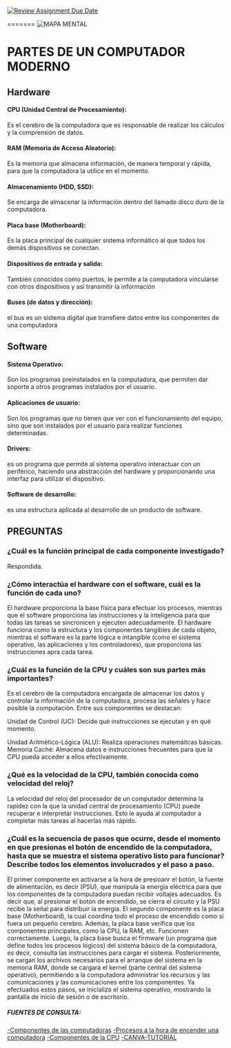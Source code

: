 [![Review Assignment Due Date](https://classroom.github.com/assets/deadline-readme-button-22041afd0340ce965d47ae6ef1cefeee28c7c493a6346c4f15d667ab976d596c.svg)](https://classroom.github.com/a/ZHlrD2sU)




=======
![MAPA MENTAL](https://www.canva.com/design/DAGLzfhIpeI/WOaKIYsa1V0bhHKUS6kSew/view?utm_content=DAGLzfhIpeI&utm_campaign=designshare&utm_medium=link&utm_source=editor)

#  PARTES DE UN COMPUTADOR MODERNO

## Hardware
 
#### CPU (Unidad Central de Procesamiento):
 Es el cerebro de la computadora que es responsable de realizar los cálculos y la comprensión de datos.
#### RAM (Memoria de Acceso Aleatorio):
 Es la memoria que almacena información, de manera temporal y rápida, para que la computadora la utilice en el momento. 
#### Almacenamiento (HDD, SSD):
 Se encarga de almacenar la información dentro del llamado disco duro de la computadora.
#### Placa base (Motherboard):
 Es la placa principal de cualquier sistema informático al que todos los demás dispositivos se conectan.
#### Dispositivos de entrada y salida:
 También conocidos como puertos, le permite a la computadora vincularse con otros dispositivos y así transmitir la información
#### Buses (de datos y dirección):
 el bus es un sistema digital que transfiere datos entre los componentes de una computadora
##	Software 
#### Sistema Operativo: 
Son los programas preinstalados en la computadora, que permiten dar soporte a otros programas instalados por el usuario.
#### Aplicaciones de usuario: 
Son los programas que no tienen que ver con el funcionamiento del equipo, sino que son instalados por el usuario para realizar funciones determinadas.
#### Drivers: 
es un programa  que permite al sistema operativo interactuar con un periférico, haciendo una abstracción del hardware y proporcionando una interfaz para utilizar el dispositivo.
#### Software de desarrollo:
  es una estructura aplicada al desarrollo de un producto de software.
## PREGUNTAS 
###	¿Cuál es la función principal de cada componente investigado?
Respondida.
### ¿Cómo interactúa el hardware con el software, cuál es la función de cada uno?
El hardware proporciona la base física para efectuar los procesos, mientras que el software proporciona las instrucciones y la inteligencia para que todas las tareas se sincronicen y ejecuten adecuadamente.
El hardware funciona como la estructura y los componentes tangibles de cada objeto, mientras el
software es la parte lógica e intangible (como el sistema operativo, las aplicaciones y los controladores), que proporciona las instrucciones apra cada tarea.
### ¿Cuál es la función de la CPU y cuáles son sus partes más importantes?
Es el cerebro de la computadora encargada de almacenar los datos y controlar la información de la computadora, procesa las señales y hace posible la computación. Entre sus componentes se destacan:


Unidad de Control (UC):
Decide qué instrucciones se ejecutan y en qué momento.

Unidad Aritmético-Lógica (ALU):
 Realiza operaciones matemáitcas básicas. 
Memoria Caché:
 Almacena datos e instrucciones frecuentes para que la CPU pueda acceder a ellos efectivamente. 
### ¿Qué es la velocidad de la CPU, también conocida como velocidad del reloj?
La velocidad del reloj del procesador de un computador determina la rapidez con la que la unidad central de procesamiento (CPU) puede recuperar e interpretar instrucciones. Esto le ayuda al computador a completar más tareas al hacerlas más rápido.
### ¿Cuál es la secuencia de pasos que ocurre, desde el momento en que presionas el botón de encendido de la computadora, hasta que se muestra el sistema operativo listo para funcionar? Describe todos los elementos involucrados y el paso a paso.
 El primer componente en activarse a la hora de presioanr el botón, la fuente de alimentación, es decir (PSU), que manipula la energía eléctrica para que los componentes de la computadora puedan recibir voltajes adecuados. Es decir que, al presionar el botón de encendido, se cierra el circuito y la PSU recibe la señal para distribuir la energía.
El segundo componente es la placa base (Motherboard), la cual coordina todo el proceso de encendido como si fuera un pequeño cerebro. Además, la placa base verifica que los componentes principales, como la CPU, la RAM, etc. Funcionen correctamente.
Luego, la placa base busca el firmware (un programa que define todos los procesos lógicos) del sistema básico de la computadora, es decir, consulta las instrucciones para cargar el sistema. Posteriormente, se cargan los archivos necesarios para el arranque del sistema en la memoria RAM, donde se cargará el kernel (parte central del sistema operativo), permitiendo a la computadora administrar los recursos y las comunicaciones y las comunicaciones entre los componentes.
Ya efectuados estos pasos, se inicializa el sistema operativo, mostrando la pantalla de inicio de sesión o de escritorio.
##### FUENTES DE CONSULTA:
[-Componentes de las computadoras](https://concepto.de/componentes-de-una-computadora/)
[-Procesos a la hora de encender una computadora](https://www.howtogeek.com/56958/htg-explains-how-uefi-will-replace-the-bios/)
[-Componentes de la CPU](https://elpuntotecnicodelordenador.es/cuales-son-las-4-partes-importantes-dentro-del-cpu/)
[-CANVA-TUTORIAL](https://www.youtube.com/watch?v=OwyMqApPlw4)
